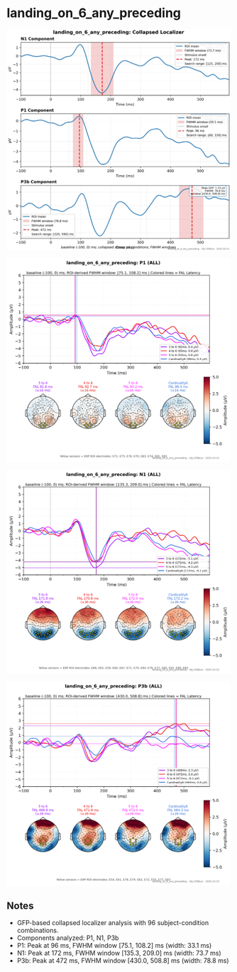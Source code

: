 # landing_on_6_any_preceding

![figure](docs/assets/plots/landing_on_6_any_preceding/landing_on_6_any_preceding-collapsed_localizer.png)

![figure](docs/assets/plots/landing_on_6_any_preceding/landing_on_6_any_preceding-P1.png)

![figure](docs/assets/plots/landing_on_6_any_preceding/landing_on_6_any_preceding-N1.png)

![figure](docs/assets/plots/landing_on_6_any_preceding/landing_on_6_any_preceding-P3b.png)


## Notes

- GFP-based collapsed localizer analysis with 96 subject-condition combinations.
- Components analyzed: P1, N1, P3b
- P1: Peak at 96 ms, FWHM window [75.1, 108.2] ms (width: 33.1 ms)
- N1: Peak at 172 ms, FWHM window [135.3, 209.0] ms (width: 73.7 ms)
- P3b: Peak at 472 ms, FWHM window [430.0, 508.8] ms (width: 78.8 ms)
